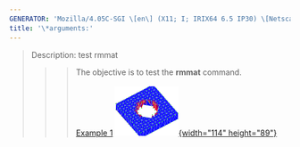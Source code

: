 ```yaml
---
GENERATOR: 'Mozilla/4.05C-SGI \[en\] (X11; I; IRIX64 6.5 IP30) \[Netscape\]'
title: '\*arguments:'
---
```


> Description: test rmmat
>
> > > The objective is to test the **rmmat** command.\
> > >  \
> > > [Example 1](description_rmmat.html)
> > > [![](image/rmmat4_tn.gif){width="114"
> > > height="89"}](description_rmmat.html)
